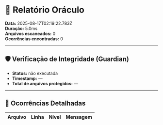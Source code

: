 # 🧾 Relatório Oráculo

**Data:** 2025-08-17T02:19:22.783Z  
**Duração:** 5.0ms  
**Arquivos escaneados:** 0  
**Ocorrências encontradas:** 0

---

## 🛡️ Verificação de Integridade (Guardian)

- **Status:** não executada
- **Timestamp:** —
- **Total de arquivos protegidos:** —

---

## 🚨 Ocorrências Detalhadas

| Arquivo | Linha | Nível | Mensagem |
| ------- | ----- | ----- | -------- |
